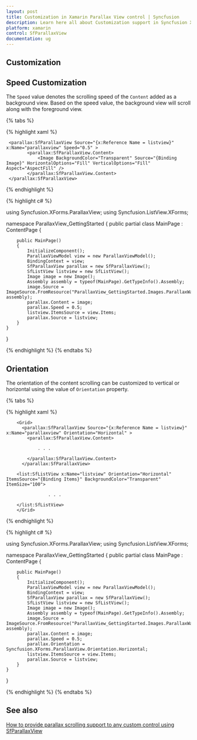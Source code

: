 ```yaml
---
layout: post
title: Customization in Xamarin Parallax View control | Syncfusion
description: Learn here all about Customization support in Syncfusion Xamarin Parallax View (SfParallaxView) control and more.
platform: xamarin
control: SfParallaxView
documentation: ug
---
```


## Customization

## Speed Customization

The `Speed` value denotes the scrolling speed of the `Content` added as a background view. Based on the speed value, the background view will scroll along with the foreground view.

{% tabs %}

{% highlight xaml %}

     <parallax:SfParallaxView Source="{x:Reference Name = listview}" x:Name="parallaxview" Speed="0.5" >
            <parallax:SfParallaxView.Content>
                <Image BackgroundColor="Transparent" Source="{Binding Image}" HorizontalOptions="Fill" VerticalOptions="Fill" Aspect="AspectFill" />
            </parallax:SfParallaxView.Content>
     </parallax:SfParallaxView>

{% endhighlight %}

{% highlight c# %}

using Syncfusion.XForms.ParallaxView;
using Syncfusion.ListView.XForms;

namespace ParallaxView_GettingStarted
{
    public partial class MainPage : ContentPage
    {

        public MainPage()
        {
            InitializeComponent();
            ParallaxViewModel view = new ParallaxViewModel();
            BindingContext = view;
            SfParallaxView parallax = new SfParallaxView();
            SfListView listview = new SfListView();
            Image image = new Image();
            Assembly assembly = typeof(MainPage).GetTypeInfo().Assembly;
            image.Source = ImageSource.FromResource("ParallaxView_GettingStarted.Images.ParallaxWallpaper.png", assembly);
            parallax.Content = image;
            parallax.Speed = 0.5;
            listview.ItemsSource = view.Items;
            parallax.Source = listview;
        }
    }
}

{% endhighlight %}
{% endtabs %}

## Orientation 

The orientation of the content scrolling can be customized to vertical or horizontal using the value of `Orientation` property.

{% tabs %}

{% highlight xaml %}

        <Grid>
          <parallax:SfParallaxView Source="{x:Reference Name = listview}" x:Name="parallaxview" Orientation="Horizontal" >
            <parallax:SfParallaxView.Content>
               
                . . .

            </parallax:SfParallaxView.Content>
          </parallax:SfParallaxView>
     
        <list:SfListView x:Name="listview" Orientation="Horizontal" ItemsSource="{Binding Items}" BackgroundColor="Transparent" ItemSize="100">
               
                    . . .

        </list:SfListView>
        </Grid>
        
{% endhighlight %}

{% highlight c# %}

using Syncfusion.XForms.ParallaxView;
using Syncfusion.ListView.XForms;

namespace ParallaxView_GettingStarted
{
    public partial class MainPage : ContentPage
    {

        public MainPage()
        {
            InitializeComponent();
            ParallaxViewModel view = new ParallaxViewModel();
            BindingContext = view;
            SfParallaxView parallax = new SfParallaxView();
            SfListView listview = new SfListView();
            Image image = new Image();
            Assembly assembly = typeof(MainPage).GetTypeInfo().Assembly;
            image.Source = ImageSource.FromResource("ParallaxView_GettingStarted.Images.ParallaxWallpaper.png", assembly);
            parallax.Content = image;
            parallax.Speed = 0.5;
            parallax.Orientation = Syncfusion.XForms.ParallaxView.Orientation.Horizontal;
            listview.ItemsSource = view.Items;
            parallax.Source = listview;
        }
    }
}

{% endhighlight %}
{% endtabs %}

## See also

[How to provide parallax scrolling support to any custom control using SfParallaxView](https://support.syncfusion.com/kb/article/8887/how-to-provide-parallax-scrolling-support-to-any-custom-control-using-sfparallaxview)
